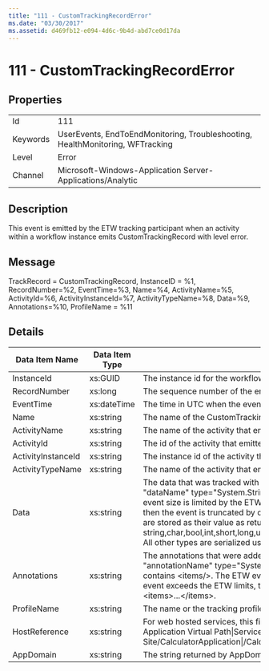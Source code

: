 ```yaml
---
title: "111 - CustomTrackingRecordError"
ms.date: "03/30/2017"
ms.assetid: d469fb12-e094-4d6c-9b4d-abd7ce0d17da
---
```

# 111 - CustomTrackingRecordError
## Properties  


|||  
|-|-|  
|Id|111|  
|Keywords|UserEvents, EndToEndMonitoring, Troubleshooting, HealthMonitoring, WFTracking|  
|Level|Error|  
|Channel|Microsoft-Windows-Application Server-Applications/Analytic|  

## Description  
 This event is emitted by the ETW tracking participant when an activity within a workflow instance emits CustomTrackingRecord with level error.  

## Message  
 TrackRecord = CustomTrackingRecord, InstanceID = %1, RecordNumber=%2, EventTime=%3, Name=%4, ActivityName=%5, ActivityId=%6, ActivityInstanceId=%7, ActivityTypeName=%8, Data=%9, Annotations=%10, ProfileName = %11  

## Details  


|   Data Item Name   | Data Item Type |                                                                                                                                                                                                                                                                                                                                                                                                     Description                                                                                                                                                                                                                                                                                                                                                                                                      |
|--------------------|----------------|----------------------------------------------------------------------------------------------------------------------------------------------------------------------------------------------------------------------------------------------------------------------------------------------------------------------------------------------------------------------------------------------------------------------------------------------------------------------------------------------------------------------------------------------------------------------------------------------------------------------------------------------------------------------------------------------------------------------------------------------------------------------------------------------------------------------|
|     InstanceId     |    xs:GUID     |                                                                                                                                                                                                                                                                                                                                                                                           The instance id for the workflow                                                                                                                                                                                                                                                                                                                                                                                           |
|    RecordNumber    |    xs:long     |                                                                                                                                                                                                                                                                                                                                                                                      The sequence number of the emitted record                                                                                                                                                                                                                                                                                                                                                                                       |
|     EventTime      |  xs:dateTime   |                                                                                                                                                                                                                                                                                                                                                                                      The time in UTC when the event was emitted                                                                                                                                                                                                                                                                                                                                                                                      |
|        Name        |   xs:string    |                                                                                                                                                                                                                                                                                                                                                                                         The name of the CustomTrackingRecord                                                                                                                                                                                                                                                                                                                                                                                         |
|    ActivityName    |   xs:string    |                                                                                                                                                                                                                                                                                                                                                                            The name of the activity that emitted the CustomTrackingRecord                                                                                                                                                                                                                                                                                                                                                                            |
|     ActivityId     |   xs:string    |                                                                                                                                                                                                                                                                                                                                                                             The id of the activity that emitted the CustomTrackingRecord                                                                                                                                                                                                                                                                                                                                                                             |
| ActivityInstanceId |   xs:string    |                                                                                                                                                                                                                                                                                                                                                                        The instance id of the activity that emitted the CustomTrackingRecord                                                                                                                                                                                                                                                                                                                                                                         |
|  ActivityTypeName  |   xs:string    |                                                                                                                                                                                                                                                                                                                                                                            The name of the activity that emitted the CustomTrackingRecord                                                                                                                                                                                                                                                                                                                                                                            |
|        Data        |   xs:string    | The data that was tracked with this event.  The values are stored in an xml element in the format \<items>\< item  name = "dataName" type="System.String">dataValue\</item>\</items>.  If no data was tracked then the string contains \<items/>. The ETW event size is limited by the ETW buffer size or the max payload for an ETW event. If the size of the event exceeds the ETW limits, then the event is truncated by dropping the annotations and replacing the data value with \<items>...\</items>.  The following types are stored as their value as returned by ToString(); string,char,bool,int,short,long,uint,ushort,ulong,System.Single,float,double,System.Guid,System.DateTimeOffset,System.DateTime.  All other types are serialized using System.Runtime.Serialization.NetDataContractSerializer. |
|    Annotations     |   xs:string    |                                                                                                                                     The annotations that were added to this event.  The values are stored in an xml element in the format \<items>\< item  name = "annotationName" type="System.String">annotationValue\</item>\</items>.  If no annotations are specified then the string contains \<items/>. The ETW event size is limited by the ETW buffer size or the max payload for an ETW event. If the size of the event exceeds the ETW limits, then the event is truncated by dropping the annotations and replacing the annotation value with \<items>...\</items>.                                                                                                                                      |
|    ProfileName     |   xs:string    |                                                                                                                                                                                                                                                                                                                                                                      The name or the tracking profile that resulted in this event being emitted                                                                                                                                                                                                                                                                                                                                                                      |
|   HostReference    |   xs:string    |                                                                                                                                                                                                                                                     For web hosted services, this field uniquely identifies the service in the web hierarchy.  Its format is defined as 'Web Site Name Application Virtual Path&#124;Service Virtual Path&#124;ServiceName' Example: 'Default Web Site/CalculatorApplication&#124;/CalculatorService.svc&#124;CalculatorService'                                                                                                                                                                                                                                                     |
|     AppDomain      |   xs:string    |                                                                                                                                                                                                                                                                                                                                                                             The string returned by AppDomain.CurrentDomain.FriendlyName.                                                                                                                                                                                                                                                                                                                                                                             |


